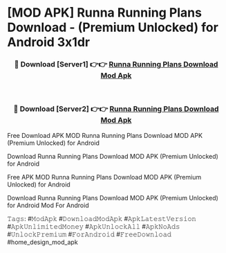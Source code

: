 # [MOD APK] Runna Running Plans Download - (Premium Unlocked) for Android 3x1dr



<div align="center">
<h3>🔴 Download [Server1] 👉👉 <a href="https://momento.my/?title=Runna_Running_Plans_Download">Runna Running Plans Download Mod Apk</a></h3><br>

<h3>🔴 Download [Server2] 👉👉 <a href="https://momento.my/?title=Runna_Running_Plans_Download">Runna Running Plans Download Mod Apk</a></h3>
</div>



Free Download APK MOD Runna Running Plans Download MOD APK (Premium Unlocked) for Android

Download Runna Running Plans Download MOD APK (Premium Unlocked) for Android

Free APK MOD Runna Running Plans Download MOD APK (Premium Unlocked) for Android

Download Runna Running Plans Download MOD APK (Premium Unlocked) for Android Mod For Android

𝚃𝚊𝚐𝚜: #𝙼𝚘𝚍𝙰𝚙𝚔 #𝙳𝚘𝚠𝚗𝚕𝚘𝚊𝚍𝙼𝚘𝚍𝙰𝚙𝚔 #𝙰𝚙𝚔𝙻𝚊𝚝𝚎𝚜𝚝𝚅𝚎𝚛𝚜𝚒𝚘𝚗 #𝙰𝚙𝚔𝚄𝚗𝚕𝚒𝚖𝚒𝚝𝚎𝚍𝙼𝚘𝚗𝚎𝚢 #𝙰𝚙𝚔𝚄𝚗𝚕𝚘𝚌𝚔𝙰𝚕𝚕 #𝙰𝚙𝚔𝙽𝚘𝙰𝚍𝚜 #𝚄𝚗𝚕𝚘𝚌𝚔𝙿𝚛𝚎𝚖𝚒𝚞𝚖 #𝙵𝚘𝚛𝙰𝚗𝚍𝚛𝚘𝚒𝚍 #𝙵𝚛𝚎𝚎𝙳𝚘𝚠𝚗𝚕𝚘𝚊𝚍 #home_design_mod_apk
